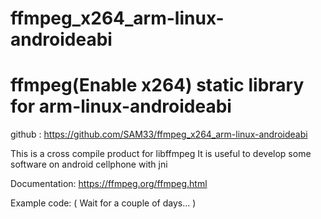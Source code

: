 # ffmpeg_x264_arm-linux-androideabi
# ffmpeg(Enable x264) static library for arm-linux-androideabi

github : https://github.com/SAM33/ffmpeg_x264_arm-linux-androideabi

This is a cross compile product for libffmpeg
It is useful to develop some software on android cellphone with jni

Documentation:
https://ffmpeg.org/ffmpeg.html

Example code:
( Wait for a couple of days... )




